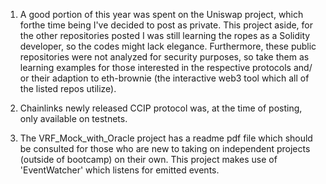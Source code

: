 1) A good portion of this year was spent on the Uniswap project, which forthe time being I've decided to post as private. This project aside, for the other repositories posted I was still learning the ropes as a Solidity developer, so the codes might lack elegance. Furthermore, these public repositories were not analyzed for security purposes, so take them as learning examples for those interested in the respective protocols and/ or their adaption to eth-brownie (the interactive web3 tool which all of the listed repos utilize).

2) Chainlinks newly released CCIP protocol was, at the time of posting, only available on testnets.

3) The VRF_Mock_with_Oracle project has a readme pdf file which should be consulted for those who are new to taking on independent projects (outside of bootcamp) on their own. This project makes use of 'EventWatcher' which listens for emitted events. 



